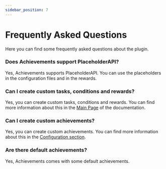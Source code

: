 ```yaml
---
sidebar_position: 7
---
```


# Frequently Asked Questions

Here you can find some frequently asked questions about the plugin.

### Does Achievements support PlaceholderAPI?

Yes, Achievements supports PlaceholderAPI. You can use the placeholders in the configuration files and in the rewards.

### Can I create custom tasks, conditions and rewards?

Yes, you can create custom tasks, conditions and rewards. 
You can find more information about this in the [Main Page](/achievements/index) of the documentation.

### Can I create custom achievements?

Yes, you can create custom achievements. You can find more information about this in the [Configuration section](/achievements/configuration/create-achievement).

### Are there default achievements?

Yes, Achievements comes with some default achievements.